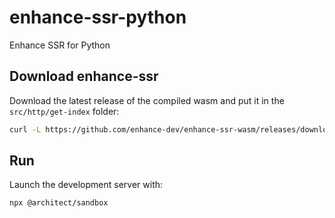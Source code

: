 # enhance-ssr-python
Enhance SSR for Python


## Download enhance-ssr
Download the latest release of the compiled wasm and put it in the `src/http/get-index` folder:
```sh
curl -L https://github.com/enhance-dev/enhance-ssr-wasm/releases/download/v0.0.3/enhance-ssr.wasm.gz | gunzip > src/http/get-index/enhance-ssr.wasm
```

## Run 
Launch the development server with:
```sh
npx @architect/sandbox
```
